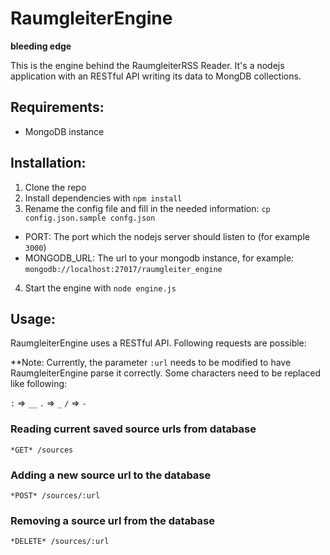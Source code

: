 # RaumgleiterEngine

**bleeding edge**

This is the engine behind the RaumgleiterRSS Reader.
It's a nodejs application with an RESTful API writing its data to MongDB collections.

## Requirements:
- MongoDB instance

## Installation:

1. Clone the repo
2. Install dependencies with `npm install`
3. Rename the config file and fill in the needed information: `cp config.json.sample confg.json`
- PORT: The port which the nodejs server should listen to (for example `3000`)
- MONGODB_URL: The url to your mongodb instance, for example: `mongodb://localhost:27017/raumgleiter_engine`
4. Start the engine with `node engine.js`

## Usage:

RaumgleiterEngine uses a RESTful API.
Following requests are possible:

**Note: Currently, the parameter `:url` needs to be modified to have RaumgleiterEngine parse it correctly.
Some characters need to be replaced like following:

`:` => `__`
`.` => `_`
`/` => `-`


### Reading current saved source urls from database
`*GET* /sources`

### Adding a new source url to the database
`*POST* /sources/:url`

### Removing a source url from the database
`*DELETE* /sources/:url`
